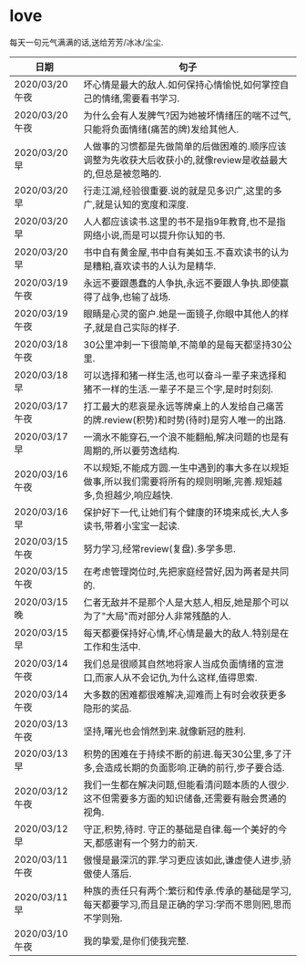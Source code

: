 # love

每天一句元气满满的话,送给芳芳/冰冰/尘尘.

日期|句子
---|---
2020/03/20午夜|坏心情是最大的敌人.如何保持心情愉悦,如何掌控自己的情绪,需要看书学习.
2020/03/20午夜|为什么会有人发脾气?因为她被坏情绪压的喘不过气,只能将负面情绪(痛苦的牌)发给其他人.
2020/03/20早|人做事的习惯都是先做简单的后做困难的.顺序应该调整为先收获大后收获小的,就像review是收益最大的,但总是被忽略的.
2020/03/20早|行走江湖,经验很重要.说的就是见多识广,这里的多广,就是认知的宽度和深度.
2020/03/20早|人人都应该读书.这里的书不是指9年教育,也不是指网络小说,而是可以提升你认知的书.
2020/03/20早|书中自有黄金屋,书中自有美如玉.不喜欢读书的认为是糟粕,喜欢读书的人认为是精华.
2020/03/19午夜|永远不要跟愚蠢的人争执,永远不要跟人争执.即使赢得了战争,也输了战场.
2020/03/19午夜|眼睛是心灵的窗户.她是一面镜子,你眼中其他人的样子,就是自己实际的样子.
2020/03/18午夜|30公里冲刺一下很简单,不简单的是每天都坚持30公里.
2020/03/18早|可以选择和猪一样生活,也可以奋斗一辈子来选择和猪不一样的生活.一辈子不是三个字,是时时刻刻.
2020/03/17午夜|打工最大的悲哀是永远等牌桌上的人发给自己痛苦的牌.review(积势)和时势(待时)是穷人唯一的出路.
2020/03/17早|一滴水不能穿石,一个浪不能翻船,解决问题的也是有周期的,所以要劳逸结构.
2020/03/16午夜|不以规矩,不能成方圆.一生中遇到的事大多在以规矩做事,所以我们需要将所有的规则明晰,完善.规矩越多,负担越少,响应越快.
2020/03/16早|保护好下一代,让她们有个健康的环境来成长,大人多读书,带着小宝宝一起读.
2020/03/15午夜|努力学习,经常review(复盘).多学多思.
2020/03/15午夜|在考虑管理岗位时,先把家庭经营好,因为两者是共同的.
2020/03/15晚|仁者无敌并不是那个人是大慈人,相反,她是那个可以为了"大局"而对部分人非常残酷的人.
2020/03/15早|每天都要保持好心情,坏心情是最大的敌人.特别是在工作和生活中.
2020/03/14午夜|我们总是很顺其自然地将家人当成负面情绪的宣泄口,而家人从不会记仇,为什么这样,值得思索.
2020/03/14午夜|大多数的困难都很难解决,迎难而上有时会收获更多隐形的奖品.
2020/03/13午夜|坚持,曙光也会悄然到来.就像新冠的胜利.
2020/03/13早|积势的困难在于持续不断的前进.每天30公里,多了汗多,会造成长期的负面影响.正确的前行,步子要合适.
2020/03/12午夜|我们一生都在解决问题,但能看清问题本质的人很少.这不但需要多方面的知识储备,还需要有融会贯通的视角.
2020/03/12早|守正,积势,待时. 守正的基础是自律.每一个美好的今天,都感谢有一个努力的前天.
2020/03/11午夜|傲慢是最深沉的罪.学习更应该如此,谦虚使人进步,骄傲使人落后.
2020/03/11早|种族的责任只有两个:繁衍和传承.传承的基础是学习,每天都要学习,而且是正确的学习:学而不思则罔,思而不学则殆.
2020/03/10午夜|我的挚爱,是你们使我完整.
